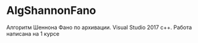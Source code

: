 # AlgShannonFano  
Алгоритм Шеннона Фано по архивации.
Visual Studio 2017 c++. Работа написана на 1 курсе
